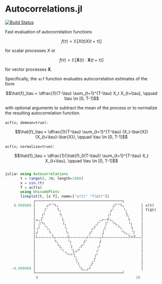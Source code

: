 # Autocorrelations.jl

[![Build Status](https://github.com/mastrof/Autocorrelations.jl/actions/workflows/CI.yml/badge.svg?branch=main)](https://github.com/mastrof/Autocorrelations.jl/actions/workflows/CI.yml?query=branch%3Amain)

Fast evaluation of autocorrelation functions
```math
f(\tau) = \mathbb{E}\left[X(t)X(t+\tau)\right]
```
for scalar processes $X$ or
```math
f(\tau) = \mathbb{E}\left[\mathbf{X}(t)\cdot\mathbf{X}(t+\tau)\right]
```
for vector processes $\mathbf{X}$.


Specifically, the `acf` function evaluates autocorrelation estimates
of the form
```math
\hat{f}_\tau = \dfrac{1}{T-\tau} \sum_{t=1}^{T-\tau} X_t X_{t+\tau},
\qquad \tau \in [0, T-1]
```
with optional arguments to subtract the mean of the process or to
normalize the resulting autocorrelation function.

`acf(x; demean=true)`:
```math
\hat{f}_\tau = \dfrac{1}{T-\tau} \sum_{t=1}^{T-\tau} (X_t-\bar{X}) (X_{t+\tau}-\bar{X}),
\qquad \tau \in [0, T-1]
```
`acf(x; normalize=true)`:
```math
\hat{f}_\tau = \dfrac{1}{\hat{f}_0(T-\tau)} \sum_{t=1}^{T-\tau} X_t X_{t+\tau},
\qquad \tau \in [0, T-1]
```

```julia

julia> using Autocorrelations
       t = range(0, 3π; length=1000)
       x = sin.(t)
       f = acf(x)
       using UnicodePlots
       lineplot(t, [x f], name=["x(t)" "f(Δt)"])
             ┌────────────────────────────────────────┐      
    0.999989 │⠀⠀⠀⠀⡴⠋⠉⠳⡄⠀⠀⠀⠀⠀⠀⠀⠀⠀⠀⠀⠀⠀⠀⠀⠀⠀⠀⠀⠀⣰⠋⠉⠳⡄⠀⠀⠀⠀⠀⠀│ x(t) 
             │⠀⠀⠀⡸⠁⠀⠀⠀⠹⡄⠀⠀⠀⠀⠀⠀⠀⠀⠀⠀⠀⠀⠀⠀⠀⠀⠀⠀⣰⠃⠀⠀⠀⠘⡄⠀⠀⠀⠀⠀│ f(Δt)
             │⠀⠀⢰⠃⠀⠀⠀⠀⠀⢳⠀⠀⠀⠀⠀⠀⠀⠀⠀⠀⠀⠀⠀⠀⠀⠀⠀⢠⠇⠀⠀⠀⠀⠀⢹⡀⠀⠀⠀⠀│      
             │⣤⣀⡏⠀⠀⠀⠀⠀⠀⠀⣇⠀⠀⠀⠀⠀⠀⠀⠀⠀⠀⠀⠀⠀⣀⡤⠤⡾⣄⡀⠀⠀⠀⠀⠀⢧⠀⠀⠀⠀│      
             │⠀⡸⠙⢆⠀⠀⠀⠀⠀⠀⠸⡄⠀⠀⠀⠀⠀⠀⠀⠀⠀⠀⢀⡜⠁⠀⢸⠁⠀⠙⢦⡀⠀⠀⠀⠘⡆⠀⠀⠀│      
             │⢠⠇⠀⠈⢣⡀⠀⠀⠀⠀⠀⢣⠀⠀⠀⠀⠀⠀⠀⠀⠀⣠⠏⠀⠀⢀⡇⠀⠀⠀⠀⠙⢆⠀⠀⠀⢳⠀⠀⠀│      
             │⡼⠀⠀⠀⠀⠳⡀⠀⠀⠀⠀⠘⡆⠀⠀⠀⠀⠀⠀⠀⣰⠃⠀⠀⠀⣸⠀⠀⠀⠀⠀⠀⠈⠳⣄⡀⠈⡇⠀⠀│      
             │⠧⠤⠤⠤⠤⠤⠽⡤⠤⠤⠤⠤⢷⠤⠤⠤⠤⠤⠤⡴⠥⠤⠤⠤⢤⠧⠤⠤⠤⠤⠤⠤⠤⠤⠤⠽⠶⠿⠤⠤│      
             │⠀⠀⠀⠀⠀⠀⠀⠹⡄⠀⠀⠀⠘⡆⠀⠀⠀⠀⡼⠁⠀⠀⠀⠀⡼⠀⠀⠀⠀⠀⠀⠀⠀⠀⠀⠀⠀⠀⠀⠀│      
             │⠀⠀⠀⠀⠀⠀⠀⠀⠙⣆⠀⠀⠀⢱⠀⠀⢀⡞⠁⠀⠀⠀⠀⢠⠇⠀⠀⠀⠀⠀⠀⠀⠀⠀⠀⠀⠀⠀⠀⠀│      
             │⠀⠀⠀⠀⠀⠀⠀⠀⠀⠈⠣⣀⠀⠈⣇⡴⠋⠀⠀⠀⠀⠀⠀⡜⠀⠀⠀⠀⠀⠀⠀⠀⠀⠀⠀⠀⠀⠀⠀⠀│      
             │⠀⠀⠀⠀⠀⠀⠀⠀⠀⠀⠀⠈⠙⠚⢹⡀⠀⠀⠀⠀⠀⠀⢰⠃⠀⠀⠀⠀⠀⠀⠀⠀⠀⠀⠀⠀⠀⠀⠀⠀│      
             │⠀⠀⠀⠀⠀⠀⠀⠀⠀⠀⠀⠀⠀⠀⠀⢣⠀⠀⠀⠀⠀⢀⡏⠀⠀⠀⠀⠀⠀⠀⠀⠀⠀⠀⠀⠀⠀⠀⠀⠀│      
             │⠀⠀⠀⠀⠀⠀⠀⠀⠀⠀⠀⠀⠀⠀⠀⠈⢇⠀⠀⠀⢀⡞⠀⠀⠀⠀⠀⠀⠀⠀⠀⠀⠀⠀⠀⠀⠀⠀⠀⠀│      
   -0.999989 │⠀⠀⠀⠀⠀⠀⠀⠀⠀⠀⠀⠀⠀⠀⠀⠀⠈⢧⣀⣠⠞⠀⠀⠀⠀⠀⠀⠀⠀⠀⠀⠀⠀⠀⠀⠀⠀⠀⠀⠀│      
             └────────────────────────────────────────┘      
             ⠀0⠀⠀⠀⠀⠀⠀⠀⠀⠀⠀⠀⠀⠀⠀⠀⠀⠀⠀⠀⠀⠀⠀⠀⠀⠀⠀⠀⠀⠀⠀⠀⠀⠀⠀⠀⠀⠀10⠀
```
